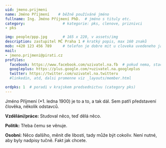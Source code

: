 ```yaml
---
uid: jmeno.prijmeni
name: Jméno Příjmení  	# běžně používáné jméno
fullname: Ing. Jméno Příjmení PhD.  # jméno s tituly etc.
category:                 # kategorie: pks, clenove, priznivci
- pks

img: people/ppp.jpg       # 165 x 220, v assets/img
description: zastupitel MČ Praha 1 # kratký popis, max 160 znaků
mob: +420 123 456 789     # telefon je dobre mit u cloveka uvedeneho jako lokalni kontakt v links.yaml
mail:
- jmeno.prijmeni@pirati.cz
profiles:
  facebook: https://www.facebook.com/uzivatel.na.fb  # pokud nema, staci smazat tuto radku
  googleplus: https://plus.google.com/+uzivatel.na.googleplus
  twitter: https://twitter.com/uzivatel.na.twitteru
  #linkedin, atd, dalsi promenne viz _layouts/member.html

ordpks: 1  # poradi v krajskem predsednictvu (category pks)
---
```


Jméno Příjmení (*1. ledna 1900) je to a to, a tak dál. Sem patří představení člověka, několik odstavců.

**Vzdělání/práce:** Studoval něco, teď dělá něco.

**Politik:** Třeba čemu se věnuje.

**Osobní:** Něco dalšího, měnit dle libosti, tady může být cokoliv. Není nutné, aby byly nadpisy tučně. Fakt jak chcete.
